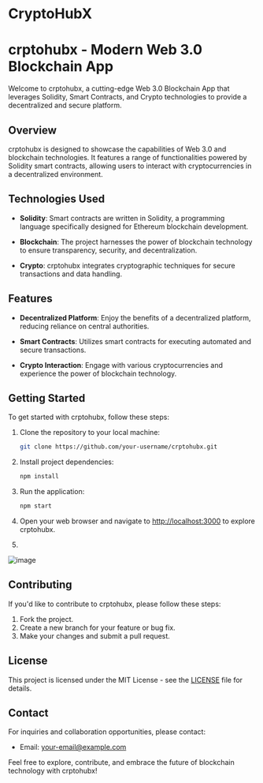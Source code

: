 # CryptoHubX



# crptohubx - Modern Web 3.0 Blockchain App

Welcome to crptohubx, a cutting-edge Web 3.0 Blockchain App that leverages Solidity, Smart Contracts, and Crypto technologies to provide a decentralized and secure platform.

## Overview

crptohubx is designed to showcase the capabilities of Web 3.0 and blockchain technologies. It features a range of functionalities powered by Solidity smart contracts, allowing users to interact with cryptocurrencies in a decentralized environment.

## Technologies Used

- **Solidity**: Smart contracts are written in Solidity, a programming language specifically designed for Ethereum blockchain development.

- **Blockchain**: The project harnesses the power of blockchain technology to ensure transparency, security, and decentralization.

- **Crypto**: crptohubx integrates cryptographic techniques for secure transactions and data handling.

## Features

- **Decentralized Platform**: Enjoy the benefits of a decentralized platform, reducing reliance on central authorities.

- **Smart Contracts**: Utilizes smart contracts for executing automated and secure transactions.

- **Crypto Interaction**: Engage with various cryptocurrencies and experience the power of blockchain technology.

## Getting Started

To get started with crptohubx, follow these steps:

1. Clone the repository to your local machine:

    ```bash
    git clone https://github.com/your-username/crptohubx.git
    ```

2. Install project dependencies:

    ```bash
    npm install
    ```

3. Run the application:

    ```bash
    npm start
    ```

4. Open your web browser and navigate to [http://localhost:3000](http://localhost:3000) to explore crptohubx.
5. 
![image](https://github.com/Shounak2003/CryptoHubX/assets/93007487/288fe283-0bd0-4d39-80bd-b014b3ba2f1d)

## Contributing

If you'd like to contribute to crptohubx, please follow these steps:

1. Fork the project.
2. Create a new branch for your feature or bug fix.
3. Make your changes and submit a pull request.

## License

This project is licensed under the MIT License - see the [LICENSE](LICENSE) file for details.

## Contact

For inquiries and collaboration opportunities, please contact:

- Email: your-email@example.com

Feel free to explore, contribute, and embrace the future of blockchain technology with crptohubx!
